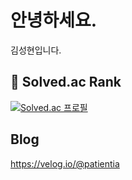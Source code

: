 # 안녕하세요.
김성현입니다.

## 👋 Solved.ac Rank
[![Solved.ac
프로필](http://mazassumnida.wtf/api/generate_badge?boj=aruesin2)](https://solved.ac/aruesin2)

## Blog
https://velog.io/@patientia
